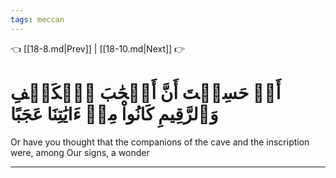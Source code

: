 ```yaml
---
tags: meccan
---
```


👈 [[18-8.md|Prev]] | [[18-10.md|Next]] 👉

# أَمۡ حَسِبۡتَ أَنَّ أَصۡحَٰبَ ٱلۡكَهۡفِ وَٱلرَّقِيمِ كَانُواْ مِنۡ ءَايَٰتِنَا عَجَبًا

Or have you thought that the companions of the cave and the inscription were, among Our signs, a wonder

---

